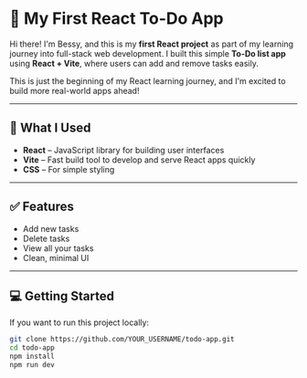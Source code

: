 # 📝 My First React To-Do App

Hi there! I'm Bessy, and this is my **first React project** as part of my learning journey into full-stack web development. I built this simple **To-Do list app** using **React + Vite**, where users can add and remove tasks easily.

This is just the beginning of my React learning journey, and I'm excited to build more real-world apps ahead!

---

## 🚀 What I Used

- **React** – JavaScript library for building user interfaces
- **Vite** – Fast build tool to develop and serve React apps quickly
- **CSS** – For simple styling

---

## ✅ Features

- Add new tasks
- Delete tasks
- View all your tasks
- Clean, minimal UI

---

## 💻 Getting Started

If you want to run this project locally:

```bash
git clone https://github.com/YOUR_USERNAME/todo-app.git
cd todo-app
npm install
npm run dev
